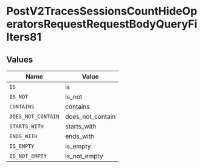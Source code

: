 # PostV2TracesSessionsCountHideOperatorsRequestRequestBodyQueryFilters81


## Values

| Name               | Value              |
| ------------------ | ------------------ |
| `IS`               | is                 |
| `IS_NOT`           | is_not             |
| `CONTAINS`         | contains           |
| `DOES_NOT_CONTAIN` | does_not_contain   |
| `STARTS_WITH`      | starts_with        |
| `ENDS_WITH`        | ends_with          |
| `IS_EMPTY`         | is_empty           |
| `IS_NOT_EMPTY`     | is_not_empty       |